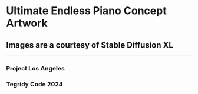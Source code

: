 # Ultimate Endless Piano Concept Artwork

## Images are a courtesy of Stable Diffusion XL

***

### Project Los Angeles
### Tegridy Code 2024
